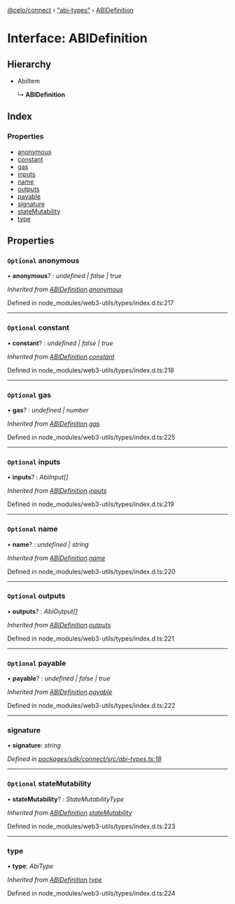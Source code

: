 [@celo/connect](../README.md) › ["abi-types"](../modules/_abi_types_.md) › [ABIDefinition](_abi_types_.abidefinition.md)

# Interface: ABIDefinition

## Hierarchy

* AbiItem

  ↳ **ABIDefinition**

## Index

### Properties

* [anonymous](_abi_types_.abidefinition.md#optional-anonymous)
* [constant](_abi_types_.abidefinition.md#optional-constant)
* [gas](_abi_types_.abidefinition.md#optional-gas)
* [inputs](_abi_types_.abidefinition.md#optional-inputs)
* [name](_abi_types_.abidefinition.md#optional-name)
* [outputs](_abi_types_.abidefinition.md#optional-outputs)
* [payable](_abi_types_.abidefinition.md#optional-payable)
* [signature](_abi_types_.abidefinition.md#signature)
* [stateMutability](_abi_types_.abidefinition.md#optional-statemutability)
* [type](_abi_types_.abidefinition.md#type)

## Properties

### `Optional` anonymous

• **anonymous**? : *undefined | false | true*

*Inherited from [ABIDefinition](_abi_types_.abidefinition.md).[anonymous](_abi_types_.abidefinition.md#optional-anonymous)*

Defined in node_modules/web3-utils/types/index.d.ts:217

___

### `Optional` constant

• **constant**? : *undefined | false | true*

*Inherited from [ABIDefinition](_abi_types_.abidefinition.md).[constant](_abi_types_.abidefinition.md#optional-constant)*

Defined in node_modules/web3-utils/types/index.d.ts:218

___

### `Optional` gas

• **gas**? : *undefined | number*

*Inherited from [ABIDefinition](_abi_types_.abidefinition.md).[gas](_abi_types_.abidefinition.md#optional-gas)*

Defined in node_modules/web3-utils/types/index.d.ts:225

___

### `Optional` inputs

• **inputs**? : *AbiInput[]*

*Inherited from [ABIDefinition](_abi_types_.abidefinition.md).[inputs](_abi_types_.abidefinition.md#optional-inputs)*

Defined in node_modules/web3-utils/types/index.d.ts:219

___

### `Optional` name

• **name**? : *undefined | string*

*Inherited from [ABIDefinition](_abi_types_.abidefinition.md).[name](_abi_types_.abidefinition.md#optional-name)*

Defined in node_modules/web3-utils/types/index.d.ts:220

___

### `Optional` outputs

• **outputs**? : *AbiOutput[]*

*Inherited from [ABIDefinition](_abi_types_.abidefinition.md).[outputs](_abi_types_.abidefinition.md#optional-outputs)*

Defined in node_modules/web3-utils/types/index.d.ts:221

___

### `Optional` payable

• **payable**? : *undefined | false | true*

*Inherited from [ABIDefinition](_abi_types_.abidefinition.md).[payable](_abi_types_.abidefinition.md#optional-payable)*

Defined in node_modules/web3-utils/types/index.d.ts:222

___

###  signature

• **signature**: *string*

*Defined in [packages/sdk/connect/src/abi-types.ts:18](https://github.com/celo-org/celo-monorepo/blob/master/packages/sdk/connect/src/abi-types.ts#L18)*

___

### `Optional` stateMutability

• **stateMutability**? : *StateMutabilityType*

*Inherited from [ABIDefinition](_abi_types_.abidefinition.md).[stateMutability](_abi_types_.abidefinition.md#optional-statemutability)*

Defined in node_modules/web3-utils/types/index.d.ts:223

___

###  type

• **type**: *AbiType*

*Inherited from [ABIDefinition](_abi_types_.abidefinition.md).[type](_abi_types_.abidefinition.md#type)*

Defined in node_modules/web3-utils/types/index.d.ts:224
